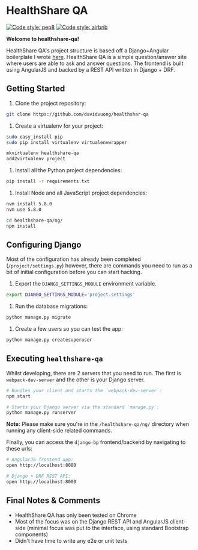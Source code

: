 # HealthShare QA

[![Code style: pep8](https://img.shields.io/badge/code%20style-pep8-yellow.svg?style=flat-square)](https://www.python.org/dev/peps/pep-0008/)
[![Code style: airbnb](https://img.shields.io/badge/code%20style-airbnb-blue.svg?style=flat-square)](https://github.com/airbnb/javascript)

**Welcome to healthshare-qa!**

HealthShare QA's project structure is based off a Django+Angular boilerplate I wrote [here](https://github.com/davidvuong/django-bp). HealthShare QA is a simple question/answer site where users are able to ask and answer questions. The frontend is built using AngularJS and backed by a REST API written in Django + DRF.

## Getting Started

1. Clone the project repository:

  ```bash
  git clone https://github.com/davidvuong/healthshar-qa
  ```

1. Create a virtualenv for your project:

  ```bash
  sudo easy_install pip
  sudo pip install virtualenv virtualenvwrapper

  mkvirtualenv healthshare-qa
  add2virtualenv project
  ```

1. Install all the Python project dependencies:

  ```bash
  pip install -r requirements.txt
  ```

1. Install Node and all JavaScript project dependencies:

  ```bash
  nvm install 5.8.0
  nvm use 5.8.0
  
  cd healthshare-qa/ng/
  npm install
  ```

## Configuring Django

Most of the configuration has already been completed (`/project/settings.py`) however, there are commands you need to run as a bit of initial configuration before you can start hacking.

1. Export the `DJANGO_SETTINGS_MODULE` environment variable.

  ```bash
  export DJANGO_SETTINGS_MODULE='project.settings'
  ```

1. Run the database migrations:

  ```bash
  python manage.py migrate
  ```

1. Create a few users so you can test the app:

  ```bash
  python manage.py createsuperuser
  ```

## Executing `healthshare-qa`

Whilst developing, there are 2 servers that you need to run. The first is `webpack-dev-server` and the other is your Django server.

```bash
# Bundles your client and starts the `webpack-dev-server`:
npm start

# Starts your Django server via the standard `manage.py`:
python manage.py runserver
```

**Note:** Please make sure you're in the `/healthshare-qa/ng/` directory when running any client-side related commands.

Finally, you can access the `django-bp` frontend/backend by navigating to these urls:

```bash
# AngularJS frontend app:
open http://localhost:8080

# Django + DRF REST API:
open http://localhost:8000
```

## Final Notes & Comments

* HealthShare QA has only been tested on Chrome
* Most of the focus was on the Django REST API and AngularJS client-side (minimal focus was put to the interface, using standard Bootstrap components)
* Didn't have time to write any e2e or unit tests
